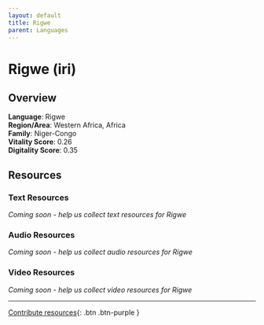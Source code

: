 ```yaml
---
layout: default
title: Rigwe
parent: Languages
---
```


# Rigwe (iri)

## Overview

**Language**: Rigwe  
**Region/Area**: Western Africa, Africa  
**Family**: Niger-Congo  
**Vitality Score**: 0.26  
**Digitality Score**: 0.35  

## Resources

### Text Resources
*Coming soon - help us collect text resources for Rigwe*

### Audio Resources
*Coming soon - help us collect audio resources for Rigwe*

### Video Resources
*Coming soon - help us collect video resources for Rigwe*

---

[Contribute resources](https://fairtrain.github.io/){: .btn .btn-purple }
